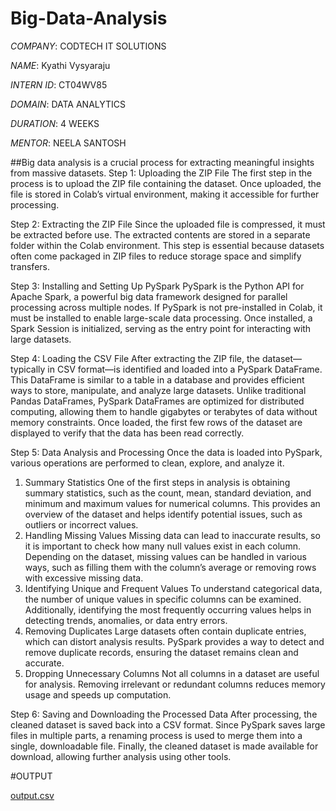 # Big-Data-Analysis

*COMPANY*: CODTECH IT SOLUTIONS

*NAME*: Kyathi Vysyaraju

*INTERN ID*: CT04WV85

*DOMAIN*: DATA ANALYTICS

*DURATION*: 4 WEEKS

*MENTOR*: NEELA SANTOSH

##Big data analysis is a crucial process for extracting meaningful insights from massive datasets.
Step 1: Uploading the ZIP File
The first step in the process is to upload the ZIP file containing the dataset. Once uploaded, the file is stored in Colab’s virtual environment, making it accessible for further processing.

Step 2: Extracting the ZIP File
Since the uploaded file is compressed, it must be extracted before use. The extracted contents are stored in a separate folder within the Colab environment. This step is essential because datasets often come packaged in ZIP files to reduce storage space and simplify transfers.

Step 3: Installing and Setting Up PySpark
PySpark is the Python API for Apache Spark, a powerful big data framework designed for parallel processing across multiple nodes. If PySpark is not pre-installed in Colab, it must be installed to enable large-scale data processing. Once installed, a Spark Session is initialized, serving as the entry point for interacting with large datasets.

Step 4: Loading the CSV File
After extracting the ZIP file, the dataset—typically in CSV format—is identified and loaded into a PySpark DataFrame. This DataFrame is similar to a table in a database and provides efficient ways to store, manipulate, and analyze large datasets. Unlike traditional Pandas DataFrames, PySpark DataFrames are optimized for distributed computing, allowing them to handle gigabytes or terabytes of data without memory constraints.
Once loaded, the first few rows of the dataset are displayed to verify that the data has been read correctly.

Step 5: Data Analysis and Processing
Once the data is loaded into PySpark, various operations are performed to clean, explore, and analyze it.

1. Summary Statistics
One of the first steps in analysis is obtaining summary statistics, such as the count, mean, standard deviation, and minimum and maximum values for numerical columns. This provides an overview of the dataset and helps identify potential issues, such as outliers or incorrect values.
2. Handling Missing Values
Missing data can lead to inaccurate results, so it is important to check how many null values exist in each column. Depending on the dataset, missing values can be handled in various ways, such as filling them with the column’s average or removing rows with excessive missing data.
3. Identifying Unique and Frequent Values
To understand categorical data, the number of unique values in specific columns can be examined. Additionally, identifying the most frequently occurring values helps in detecting trends, anomalies, or data entry errors.
4. Removing Duplicates
Large datasets often contain duplicate entries, which can distort analysis results. PySpark provides a way to detect and remove duplicate records, ensuring the dataset remains clean and accurate.
5. Dropping Unnecessary Columns
Not all columns in a dataset are useful for analysis. Removing irrelevant or redundant columns reduces memory usage and speeds up computation.

Step 6: Saving and Downloading the Processed Data
After processing, the cleaned dataset is saved back into a CSV format. Since PySpark saves large files in multiple parts, a renaming process is used to merge them into a single, downloadable file. Finally, the cleaned dataset is made available for download, allowing further analysis using other tools.

#OUTPUT

[output.csv](https://github.com/user-attachments/files/19143259/output.csv)
